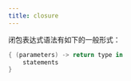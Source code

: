 ```yaml
---
title: closure
---
```


闭包表达式语法有如下的一般形式：

```swift
{ (parameters) -> return type in
    statements
}
```

